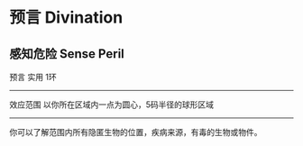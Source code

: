 # 预言 Divination

## 感知危险 Sense Peril

预言 实用 1环

------------------------------------------------------------------------

效应范围 以你所在区域内一点为圆心，5码半径的球形区域

------------------------------------------------------------------------

你可以了解范围内所有隐匿生物的位置，疾病来源，有毒的生物或物件。
